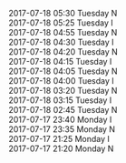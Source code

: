2017-07-18 05:30 Tuesday  N  
2017-07-18 05:25 Tuesday  I  
2017-07-18 04:55 Tuesday  N  
2017-07-18 04:30 Tuesday  I  
2017-07-18 04:20 Tuesday  N  
2017-07-18 04:15 Tuesday  I  
2017-07-18 04:05 Tuesday  N  
2017-07-18 04:00 Tuesday  I  
2017-07-18 03:20 Tuesday  N  
2017-07-18 03:15 Tuesday  I  
2017-07-18 02:45 Tuesday  N  
2017-07-17 23:40 Monday  I  
2017-07-17 23:35 Monday  N  
2017-07-17 21:25 Monday  I  
2017-07-17 21:20 Monday  N  
